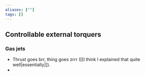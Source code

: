 ```yaml
---
aliases: [""]
tags: []
---
```


## Controllable external torquers

### Gas jets 
- Thrust goes brr, thing goes zrrr ([[I think I explained that quite well|essentially]]).
- 
